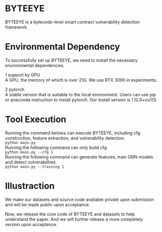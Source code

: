 # BYTEEYE
BYTEEYE is a bytecode-level smart contract vulnerability detection framework.
# Environmental Dependency
To successfully set up BYTEEYE, we need to install the necessary environmental dependencies.  

  1 support by GPU  
    A GPU, the memory of which is over 21G. We use RTX 3090 in experiments.   

  2 pytorch  
    A stable version that is suitable to the local environment. Users can use pip or anaconda instruction to install pytorch. Our install version is 1.12.0+cu113.  
# Tool Execution
Running the command belows can execute BYTEEYE, including cfg construction, feature extraction, and vulnerability detection.  
  ```python main.py```  
Running the following command can only build cfg.  
  ```python.main.py --cfg 1```  
Running the following command can generate features, train GNN models and detect vulnerabilities.  
  ```python main.py --training 1```  
  
# Illustraction
We make our datasets and source code available private upon submission and will be made public upon acceptance.

Now, we release the core code of BYTEEYE and datasets to help understand the paper. And we will further release a more completely version upon acceptance.
